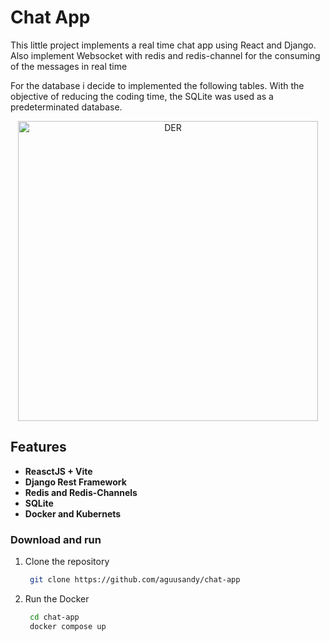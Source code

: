 # Chat App 


This little project implements a real time chat app using React and Django. 
Also implement Websocket with redis and redis-channel for the consuming of the messages in real time

For the database i decide to implemented the following tables.
With the objective of reducing the coding time, the SQLite was used as a predeterminated database.
 <p align="center">
  <img src="https://https://github.com/aguusandy/chat-app/imgs/der_chat_app.png" alt="DER" width="480"/>
</p>

## Features
- **ReasctJS + Vite**
- **Django Rest Framework**
- **Redis and Redis-Channels**
- **SQLite**
- **Docker and Kubernets**

### Download and run

1. Clone the repository

   ```bash
    git clone https://github.com/aguusandy/chat-app
   ```

2. Run the Docker

   ```bash
    cd chat-app
    docker compose up
   ```
